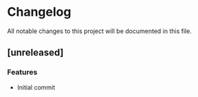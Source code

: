# Changelog

All notable changes to this project will be documented in this file.

## [unreleased]

### Features

- Initial commit

<!-- generated by git-cliff -->
